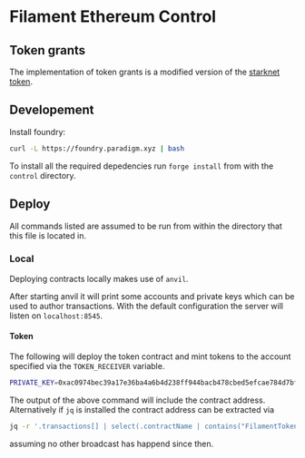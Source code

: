 # Filament Ethereum Control

## Token grants

The implementation of token grants is a modified version of the
[starknet token](https://github.com/starknet-io/StarkNet-Token).

## Developement

Install foundry:

```Bash
curl -L https://foundry.paradigm.xyz | bash
```

To install all the required depedencies run `forge install` from with the `control`
directory.

## Deploy

All commands listed are assumed to be run from within the directory that this file
is located in.

### Local

Deploying contracts locally makes use of `anvil`.

After starting anvil it will print some accounts and private keys which can be
used to author transactions. With the default configuration the server will
listen on `localhost:8545`.

#### Token

The following will deploy the token contract and mint tokens to the account
specified via the `TOKEN_RECEIVER` variable.

```Bash
PRIVATE_KEY=0xac0974bec39a17e36ba4a6b4d238ff944bacb478cbed5efcae784d7bf4f2ff80 TOKEN_RECEIVER=0xf39Fd6e51aad88F6F4ce6aB8827279cffFb92266 TOKEN_MINT_AMOUNT=10000000000000000000000 forge script script/FilamentToken.s.sol:DeployFilaTokenScript --rpc-url http://localhost:8545 --broadcast
```

The output of the above command will include the contract address. Alternatively
if `jq` is installed the contract address can be extracted via

```Bash
jq -r '.transactions[] | select(.contractName | contains("FilamentToken")) | select(.transactionType | contains("CREATE")) | .contractAddress' <broadcast/FilamentToken.s.sol/31337/run-latest.json
```

assuming no other broadcast has happend since then.
